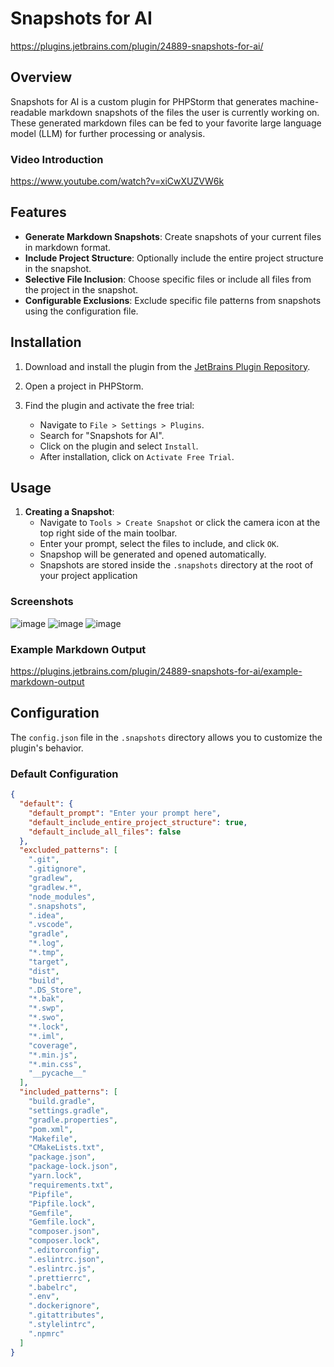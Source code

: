 # Snapshots for AI

https://plugins.jetbrains.com/plugin/24889-snapshots-for-ai/

## Overview

Snapshots for AI is a custom plugin for PHPStorm that generates machine-readable markdown snapshots of the files the user is currently working on. These generated markdown files can be fed to your favorite large language model (LLM) for further processing or analysis.

### Video Introduction

https://www.youtube.com/watch?v=xiCwXUZVW6k

## Features

- **Generate Markdown Snapshots**: Create snapshots of your current files in markdown format.
- **Include Project Structure**: Optionally include the entire project structure in the snapshot.
- **Selective File Inclusion**: Choose specific files or include all files from the project in the snapshot.
- **Configurable Exclusions**: Exclude specific file patterns from snapshots using the configuration file.

## Installation

1. Download and install the plugin from the [JetBrains Plugin Repository](https://plugins.jetbrains.com/plugin/24889-snapshots-for-ai/).

2. Open a project in PHPStorm.

3. Find the plugin and activate the free trial:
   - Navigate to `File > Settings > Plugins`.
   - Search for "Snapshots for AI".
   - Click on the plugin and select `Install`.
   - After installation, click on `Activate Free Trial`.

## Usage

1. **Creating a Snapshot**:
   - Navigate to `Tools > Create Snapshot` or click the camera icon at the top right side of the main toolbar.
   - Enter your prompt, select the files to include, and click `OK`.
   - Snapshop will be generated and opened automatically.
   - Snapshots are stored inside the `.snapshots` directory at the root of your project application

### Screenshots

![image](https://github.com/user-attachments/assets/e71f10db-b520-49c0-a371-1fdfa604f362)
![image](https://github.com/user-attachments/assets/bfbaa1f3-6e25-4c82-bd7f-648e42c1e7ee)
![image](https://github.com/user-attachments/assets/747bda18-8573-4573-8839-2ef7d21d61eb)
### Example Markdown Output

https://plugins.jetbrains.com/plugin/24889-snapshots-for-ai/example-markdown-output

## Configuration

The `config.json` file in the `.snapshots` directory allows you to customize the plugin's behavior.

### Default Configuration

```json
{
  "default": {
    "default_prompt": "Enter your prompt here",
    "default_include_entire_project_structure": true,
    "default_include_all_files": false
  },
  "excluded_patterns": [
    ".git",
    ".gitignore",
    "gradlew",
    "gradlew.*",
    "node_modules",
    ".snapshots",
    ".idea",
    ".vscode",
    "gradle",
    "*.log",
    "*.tmp",
    "target",
    "dist",
    "build",
    ".DS_Store",
    "*.bak",
    "*.swp",
    "*.swo",
    "*.lock",
    "*.iml",
    "coverage",
    "*.min.js",
    "*.min.css",
    "__pycache__"
  ],
  "included_patterns": [
    "build.gradle",
    "settings.gradle",
    "gradle.properties",
    "pom.xml",
    "Makefile",
    "CMakeLists.txt",
    "package.json",
    "package-lock.json",
    "yarn.lock",
    "requirements.txt",
    "Pipfile",
    "Pipfile.lock",
    "Gemfile",
    "Gemfile.lock",
    "composer.json",
    "composer.lock",
    ".editorconfig",
    ".eslintrc.json",
    ".eslintrc.js",
    ".prettierrc",
    ".babelrc",
    ".env",
    ".dockerignore",
    ".gitattributes",
    ".stylelintrc",
    ".npmrc"
  ]
}
